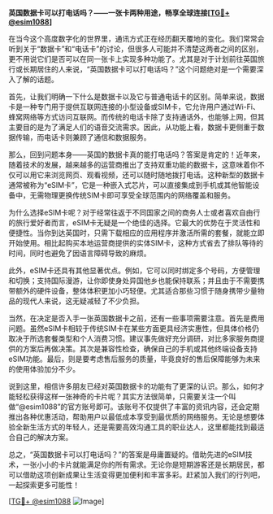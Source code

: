 **英国数据卡可以打电话吗？——一张卡两种用途，畅享全球连接[[TG💪+ @esim1088](https://t.me/s/esim1088)]**

在当今这个高度数字化的世界里，通讯方式正在经历翻天覆地的变化。我们常常会听到关于“数据卡”和“电话卡”的讨论，但很多人可能并不清楚这两者之间的区别，更不用说它们是否可以在同一张卡上实现多种功能了。尤其是对于计划前往英国旅行或长期居住的人来说，“英国数据卡可以打电话吗？”这个问题绝对是一个需要深入了解的话题。

首先，让我们明确一下什么是数据卡以及它与普通电话卡的区别。简单来说，数据卡是一种专门用于提供互联网连接的小型设备或SIM卡，它允许用户通过Wi-Fi、蜂窝网络等方式访问互联网。而传统的电话卡除了支持通话外，也能够上网，但其主要目的是为了满足人们的语音交流需求。因此，从功能上看，数据卡更侧重于数据传输，而电话卡则兼顾了通信和数据服务。

那么，回到问题本身——英国的数据卡真的能打电话吗？答案是肯定的！近年来，随着技术的发展，越来越多的运营商推出了支持双重功能的数据卡，这意味着你不仅可以用它来浏览网页、观看视频，还可以随时随地拨打电话。这种新型的数据卡通常被称为“eSIM卡”，它是一种嵌入式芯片，可以直接集成到手机或其他智能设备中，无需物理更换传统SIM卡即可享受全球范围内的网络覆盖和服务。

为什么选择eSIM卡呢？对于经常往返于不同国家之间的商务人士或者喜欢自由行的旅行爱好者而言，eSIM卡无疑是一个绝佳的选择。它最大的优势在于灵活性和便捷性。当你到达英国时，只需下载相应的应用程序并激活所需的套餐，就能立即开始使用。相比起购买本地运营商提供的实体SIM卡，这种方式省去了排队等待的时间，同时也避免了因语言障碍导致的麻烦。

此外，eSIM卡还具有其他显著优点。例如，它可以同时绑定多个号码，方便管理和切换；支持国际漫游，让你即使身处异国他乡也能保持联系；并且由于不需要携带额外的硬件设备，整体体积更加小巧轻便。尤其适合那些习惯于随身携带少量物品的现代人来说，这无疑减轻了不少负担。

当然，在决定是否入手一张英国数据卡之前，还有一些事项需要注意。首先是费用问题。虽然eSIM卡相较于传统SIM卡在某些方面更具经济实惠性，但具体价格仍取决于所选套餐类型和个人消费习惯。建议事先做好充分调研，对比多家服务商提供的方案后再做决策。其次是兼容性检查，确保自己的手机或其他终端设备支持eSIM功能。最后，则是要考虑售后服务的质量，毕竟良好的售后保障能够为未来的使用体验加分不少。

说到这里，相信许多朋友已经对英国数据卡的功能有了更深的认识。那么，如何才能轻松获得这样一张神奇的卡片呢？其实方法很简单，只需要关注一个叫做“@esim1088”的官方账号即可。该账号不仅提供了丰富的资讯内容，还会定期推出各种优惠活动，帮助用户以最低成本享受到最优质的网络服务。无论是想要体验全新生活方式的年轻人，还是需要高效沟通工具的职业达人，这里都能找到最适合自己的解决方案。

总之，“英国数据卡可以打电话吗？”的答案是毋庸置疑的。借助先进的eSIM技术，一张小小的卡片就能满足你的所有需求。无论你是短期游客还是长期居民，都可以借助这项创新成果让生活变得更加便利和丰富多彩。赶紧加入我们的行列吧，一起探索更多可能性！

[[TG💪+ @esim1088](https://t.me/s/esim1088) ![Image](https://i.postimg.cc/4NQfJmqS/Snipaste-2025-05-13-00-14-12.png)]